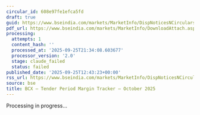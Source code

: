 ```yaml
---
circular_id: 608e97fe1efca5fd
draft: true
guid: https://www.bseindia.com/markets/MarketInfo/DispNoticesNCirculars.aspx?Noticeid={76FEF917-CF0F-4BFC-8B43-0B53A794B9F9}&noticeno=20250925-35&dt=09/25/2025&icount=35&totcount=65&flag=0
pdf_url: https://www.bseindia.com/markets/MarketInfo/DownloadAttach.aspx?id=20250925-35&attachedId=9003e554-5762-48f3-8501-96550aafde41
processing:
  attempts: 1
  content_hash: ''
  processed_at: '2025-09-25T21:34:08.603677'
  processor_version: '2.0'
  stage: claude_failed
  status: failed
published_date: '2025-09-25T12:43:23+00:00'
rss_url: https://www.bseindia.com/markets/MarketInfo/DispNoticesNCirculars.aspx?Noticeid={76FEF917-CF0F-4BFC-8B43-0B53A794B9F9}&noticeno=20250925-35&dt=09/25/2025&icount=35&totcount=65&flag=0
source: bse
title: BCX – Tender Period Margin Tracker – October 2025
---
```


Processing in progress...